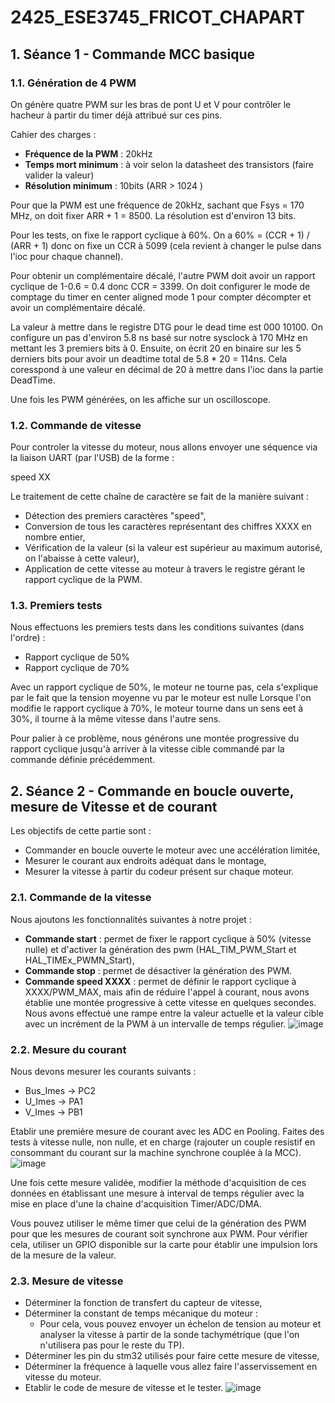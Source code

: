 # 2425_ESE3745_FRICOT_CHAPART

## 1. Séance 1 - Commande MCC basique
### 1.1. Génération de 4 PWM

On génère quatre PWM sur les bras de pont U et V pour contrôler le hacheur à partir du timer déjà attribué sur ces pins.

Cahier des charges :
  - **Fréquence de la PWM** : 20kHz
  - **Temps mort minimum** : à voir selon la datasheet des transistors (faire valider la valeur)
  - **Résolution minimum** : 10bits (ARR > 1024 )

Pour que la PWM est une fréquence de 20kHz, sachant que Fsys = 170 MHz, on doit fixer ARR + 1 = 8500. La résolution est d'environ 13 bits.

Pour les tests, on fixe le rapport cyclique à 60%.
On a 60% = (CCR + 1) / (ARR + 1)
donc on fixe un CCR à 5099 (cela revient à changer le pulse dans l'ioc pour chaque channel).

Pour obtenir un complémentaire décalé, l'autre PWM doit avoir un rapport cyclique de 1-0.6 = 0.4 donc CCR = 3399.
On doit configurer le mode de comptage du timer en center aligned mode 1 pour compter décompter et avoir un complémentaire décalé.

La valeur à mettre dans le registre DTG pour le dead time est 000 10100. On configure un pas d'environ 5.8 ns basé sur notre sysclock à 170 MHz en mettant les 3 premiers bits à 0.
Ensuite, on écrit 20 en binaire sur les 5 derniers bits pour avoir un deadtime total de 5.8 * 20 = 114ns. Cela coresspond à une valeur en décimal de 20 à mettre dans l'ioc dans la partie DeadTime.

Une fois les PWM générées, on les affiche sur un oscilloscope.

### 1.2. Commande de vitesse

Pour controler la vitesse du moteur, nous allons envoyer une séquence via la liaison UART (par l'USB) de la forme :

speed XX

Le traitement de cette chaîne de caractère se fait de la manière suivant :
  - Détection des premiers caractères "speed",
  - Conversion de tous les caractères représentant des chiffres XXXX en nombre entier,
  - Vérification de la valeur (si la valeur est supérieur au maximum autorisé, on l'abaisse à cette valeur),
  - Application de cette vitesse au moteur à travers le registre gérant le rapport cyclique de la PWM.

### 1.3. Premiers tests

Nous effectuons les premiers tests dans les conditions suivantes (dans l'ordre) :
  - Rapport cyclique de 50%
  - Rapport cyclique de 70%

Avec un rapport cyclique de 50%, le moteur ne tourne pas, cela s'explique par le fait que la tension moyenne vu par le moteur est nulle Lorsque l'on modifie le rapport cyclique à 70%, le moteur tourne dans un sens eet à 30%, il tourne à la même vitesse dans l'autre sens.

Pour palier à ce problème, nous générons une montée progressive du rapport cyclique jusqu'à arriver à la vitesse cible commandé par la commande définie précédemment.

## 2. Séance 2 - Commande en boucle ouverte, mesure de Vitesse et de courant

Les objectifs de cette partie sont :
  - Commander en boucle ouverte le moteur avec une accélération limitée,
  - Mesurer le courant aux endroits adéquat dans le montage,
  - Mesurer la vitesse à partir du codeur présent sur chaque moteur.

### 2.1. Commande de la vitesse

Nous ajoutons les fonctionnalités suivantes à notre projet :
  - **Commande start** : permet de fixer le rapport cyclique à 50% (vitesse nulle) et d'activer la génération des pwm (HAL_TIM_PWM_Start et HAL_TIMEx_PWMN_Start),
  - **Commande stop** : permet de désactiver la génération des PWM.
  - **Commande speed XXXX** : permet de définir le rapport cyclique à XXXX/PWM_MAX, mais afin de réduire l'appel à courant, nous avons établie une montée progressive à cette vitesse en quelques secondes. Nous avons effectué une rampe entre la valeur actuelle et la valeur cible avec un incrément de la PWM à un intervalle de temps régulier.
    ![image](https://github.com/user-attachments/assets/d5b5604c-39ee-47f3-9d15-b98c16add0ef)

### 2.2. Mesure du courant

Nous devons mesurer les courants suivants : 
  - Bus_Imes → PC2
  - U_Imes → PA1
  - V_Imes → PB1

Etablir une première mesure de courant avec les ADC en Pooling. Faites des tests à vitesse nulle, non nulle, et en charge (rajouter un couple resistif en consommant du courant sur la machine synchrone couplée à la MCC).
![image](https://github.com/user-attachments/assets/5420be37-af1a-408e-8205-693ee8fae6e7)

Une fois cette mesure validée, modifier la méthode d'acquisition de ces données en établissant une mesure à interval de temps régulier avec la mise en place d'une la chaine d'acquisition Timer/ADC/DMA.

Vous pouvez utiliser le même timer que celui de la génération des PWM pour que les mesures de courant soit synchrone aux PWM. Pour vérifier cela, utiliser un GPIO disponible sur la carte pour établir une impulsion lors de la mesure de la valeur.

### 2.3. Mesure de vitesse

  - Déterminer la fonction de transfert du capteur de vitesse,
  - Déterminer la constant de temps mécanique du moteur :
      - Pour cela, vous pouvez envoyer un échelon de tension au moteur et analyser la vitesse à partir de la sonde tachymétrique (que l'on n'utilisera pas pour le reste du TP).
  - Déterminer les pin du stm32 utilisés pour faire cette mesure de vitesse,
  - Déterminer la fréquence à laquelle vous allez faire l'asservissement en vitesse du moteur.
  - Etablir le code de mesure de vitesse et le tester.
![image](https://github.com/user-attachments/assets/70fd97d6-a289-4fb0-a48f-eefc4ba37168)
